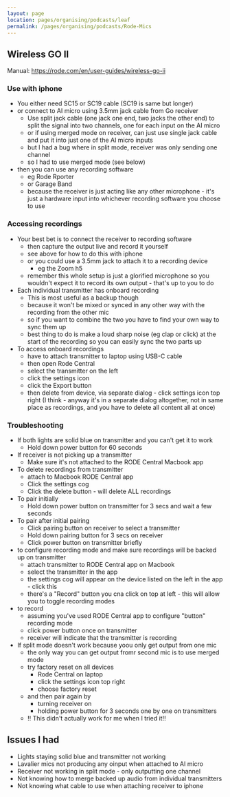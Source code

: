 ```yaml
---
layout: page
location: pages/organising/podcasts/leaf
permalink: /pages/organising/podcasts/Rode-Mics
---
```


## Wireless GO II

Manual: https://rode.com/en/user-guides/wireless-go-ii

### Use with iphone 

- You either need SC15 or SC19 cable (SC19 is same but longer)
- or connect to AI micro using 3.5mm jack cable from Go receiver 
    - Use split jack cable (one jack one end, two jacks the other end) to split the signal into two channels, one for each input on the AI micro
    - or if using merged mode on receiver, can just use single jack cable and put it into just one of the AI micro inputs
    - but I had a bug where in split mode, receiver was only sending one channel
    - so I had to use merged mode (see below)
- then you can use any recording software
    - eg Rode Rporter
    - or Garage Band
    - because the receiver is just acting like any other microphone - it's just a hardware input into whichever recording software you choose to use

### Accessing recordings

- Your best bet is to connect the receiver to recording software
    - then capture the output live and record it yourself
    - see above for how to do this with iphone
    - or you could use a 3.5mm jack to attach it to a recording device
        - eg the Zoom h5
    - remember this whole setup is just a glorified microphone so you wouldn't expect it to record its own output - that's up to you to do
- Each individual transmitter has onboard recording
    - This is most useful as a backup though
    - because it won't be mixed or synced in any other way with the recording from the other mic
    - so if you want to combine the two you have to find your own way to sync them up
    - best thing to do is make a loud sharp noise (eg clap or click) at the start of the recording so you can easily sync the two parts up
- To access onboard recordings
    - have to attach transmitter to laptop using USB-C cable
    - then open Rode Central
    - select the transmitter on the left
    - click the settings icon
    - click the Export button
    - then delete from device, via separate dialog - click settings icon top right (I think - anyway it's in a separate dialog altogether, not in same place as recordings, and you have to delete all content all at once)

### Troubleshooting

- If both lights are solid blue on transmitter and you can't get it to work
    - Hold down power button for 60 seconds
- If receiver is not picking up a transmitter
    - Make sure it's not attached to the RODE Central Macbook app
- To delete recordings from transmitter
    - attach to Macbook RODE Central app
    - Click the settings cog
    - Click the delete button - will delete ALL recordings
- To pair initially
    - Hold down power button on transmitter for 3 secs and wait a few seconds
- To pair after initial pairing
    - Click pairing button on receiver to select a transmitter
    - Hold down pairing button for 3 secs on receiver
    - Click power button on transmitter briefly
- to configure recording mode and make sure recordings will be backed up on transmitter
    - attach transmitter to RODE Central app on Macbook
    - select the transmitter in the app
    - the settings cog will appear on the device listed on the left in the app - click this
    - there's a "Record" button you cna click on top at left - this will allow you to toggle recording modes
- to record
    - assuming you've used RODE Central app to configure "button" recording mode
    - click power button once on transmitter
    - receiver will indicate that the transmitter is recording
- If split mode doesn't work because yoou only get output from one mic
    - the only way you can get output fromr second mic is to use merged mode
    - try factory reset on all devices 
        - Rode Central on laptop
        - click the settings icon top right
        - choose factory reset
    - and then pair again by 
        - turning receiver on
        - holding power button for 3 seconds one by one on transmitters
    - !! This didn't actually work for me when I tried it!!

## Issues I had

- Lights staying solid blue and transmitter not working
- Lavalier mics not producing any oinput when attached to AI micro
- Receiver not working in split mode - only outputting one channel
- Not knowing how to merge backed up audio from individual transmitters
- Not knowing what cable to use when attaching receiver to iphone



